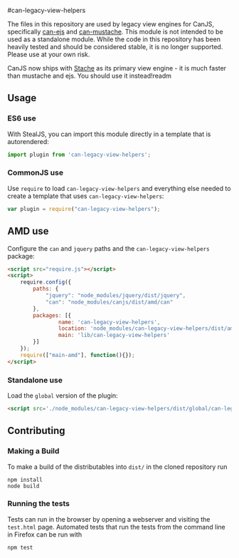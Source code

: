 #can-legacy-view-helpers

The files in this repository are used by legacy view engines for CanJS, specifically [can-ejs](https://github.com/canjs/can-ejs) and [can-mustache](https://github.com/canjs/can-mustache). This module is not intended to be used as a standalone module. While the code in this repository has been heavily tested and should be considered stable, it is no longer supported. Please use at your own risk.

CanJS now ships with [Stache](https://canjs.com/docs/can.stache.html) as its primary view engine - it is much faster than mustache and ejs. You should use it instead!readm

## Usage

### ES6 use

With StealJS, you can import this module directly in a template that is autorendered:

```js
import plugin from 'can-legacy-view-helpers';
```

### CommonJS use

Use `require` to load `can-legacy-view-helpers` and everything else
needed to create a template that uses `can-legacy-view-helpers`:

```js
var plugin = require("can-legacy-view-helpers");
```

## AMD use

Configure the `can` and `jquery` paths and the `can-legacy-view-helpers` package:

```html
<script src="require.js"></script>
<script>
	require.config({
	    paths: {
	        "jquery": "node_modules/jquery/dist/jquery",
	        "can": "node_modules/canjs/dist/amd/can"
	    },
	    packages: [{
		    	name: 'can-legacy-view-helpers',
		    	location: 'node_modules/can-legacy-view-helpers/dist/amd',
		    	main: 'lib/can-legacy-view-helpers'
	    }]
	});
	require(["main-amd"], function(){});
</script>
```

### Standalone use

Load the `global` version of the plugin:

```html
<script src='./node_modules/can-legacy-view-helpers/dist/global/can-legacy-view-helpers.js'></script>
```

## Contributing

### Making a Build

To make a build of the distributables into `dist/` in the cloned repository run

```
npm install
node build
```

### Running the tests

Tests can run in the browser by opening a webserver and visiting the `test.html` page.
Automated tests that run the tests from the command line in Firefox can be run with

```
npm test
```
